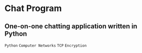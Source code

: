 # Chat Program
## One-on-one chatting application written in Python
`Python` `Computer Networks` `TCP` `Encryption`

